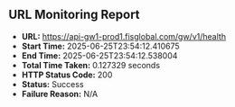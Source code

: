 ## URL Monitoring Report

- **URL:** https://api-gw1-prod1.fisglobal.com/gw/v1/health
- **Start Time:** 2025-06-25T23:54:12.410675
- **End Time:** 2025-06-25T23:54:12.538004
- **Total Time Taken:** 0.127329 seconds
- **HTTP Status Code:** 200
- **Status:** Success
- **Failure Reason:** N/A
